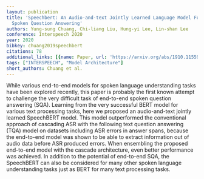 ```yaml
---
layout: publication
title: 'Speechbert: An Audio-and-text Jointly Learned Language Model For End-to-end
  Spoken Question Answering'
authors: Yung-sung Chuang, Chi-liang Liu, Hung-yi Lee, Lin-shan Lee
conference: Interspeech 2020
year: 2020
bibkey: chuang2019speechbert
citations: 78
additional_links: [{name: Paper, url: 'https://arxiv.org/abs/1910.11559'}]
tags: ["INTERSPEECH", "Model Architecture"]
short_authors: Chuang et al.
---
```

While various end-to-end models for spoken language understanding tasks have
been explored recently, this paper is probably the first known attempt to
challenge the very difficult task of end-to-end spoken question answering
(SQA). Learning from the very successful BERT model for various text processing
tasks, here we proposed an audio-and-text jointly learned SpeechBERT model.
This model outperformed the conventional approach of cascading ASR with the
following text question answering (TQA) model on datasets including ASR errors
in answer spans, because the end-to-end model was shown to be able to extract
information out of audio data before ASR produced errors. When ensembling the
proposed end-to-end model with the cascade architecture, even better
performance was achieved. In addition to the potential of end-to-end SQA, the
SpeechBERT can also be considered for many other spoken language understanding
tasks just as BERT for many text processing tasks.
